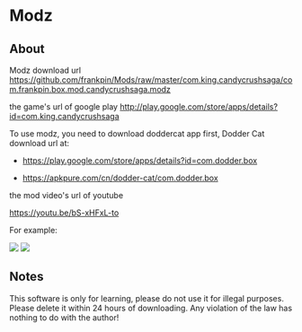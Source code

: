 # Modz

## About

Modz download url https://github.com/frankpin/Mods/raw/master/com.king.candycrushsaga/com.frankpin.box.mod.candycrushsaga.modz

the game's url of google play http://play.google.com/store/apps/details?id=com.king.candycrushsaga
           
To use modz, you need to download doddercat app first, Dodder Cat download url at:

* https://play.google.com/store/apps/details?id=com.dodder.box

* https://apkpure.com/cn/dodder-cat/com.dodder.box
					  
the mod video's url of youtube

https://youtu.be/bS-xHFxL-to


For example:

![](https://github.com/frankpin/Mods/blob/master/com.king.candycrushsaga/screenshot/screenshot01.jpg)
![](https://github.com/frankpin/Mods/blob/master/com.king.candycrushsaga/screenshot/screenshot02.jpg)

## Notes

This software is only for learning, please do not use it for illegal purposes. Please delete it within 24 hours of downloading. Any violation of the law has nothing to do with the author!


